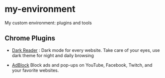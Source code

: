 # my-environment

My custom environment: plugins and tools

## Chrome Plugins

- [Dark Reader](https://chrome.google.com/webstore/detail/dark-reader/eimadpbcbfnmbkopoojfekhnkhdbieeh) : Dark mode for every website. Take care of your eyes, use dark theme for night and daily browsing

- [AdBlock](https://chrome.google.com/webstore/detail/adblock-%E2%80%94-best-ad-blocker/gighmmpiobklfepjocnamgkkbiglidom) Block ads and pop-ups on YouTube, Facebook, Twitch, and your favorite websites.


